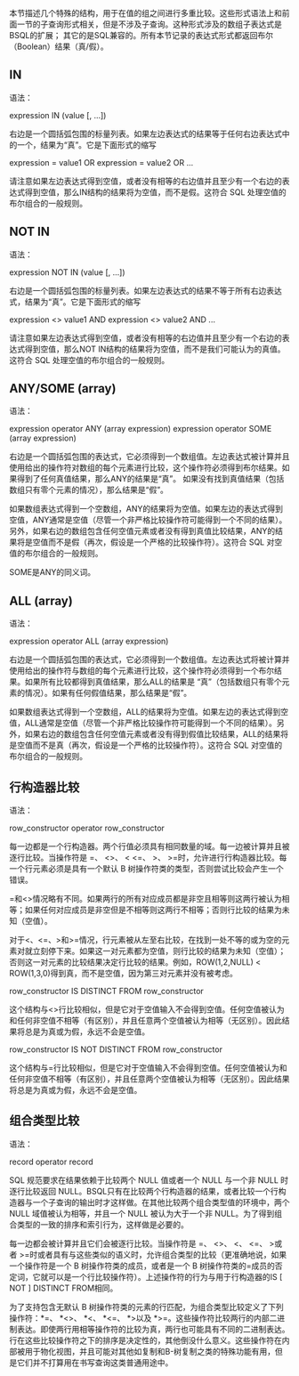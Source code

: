 本节描述几个特殊的结构，用于在值的组之间进行多重比较。这些形式语法上和前面一节的子查询形式相关，但是不涉及子查询。这种形式涉及的数组子表达式是BSQL的扩展； 其它的是SQL兼容的。所有本节记录的表达式形式都返回布尔（Boolean）结果（真/假）。

## **IN**

语法：

expression IN (value [, ...])

右边是一个圆括弧包围的标量列表。如果左边表达式的结果等于任何右边表达式中的一个，结果为“真”。它是下面形式的缩写

expression = value1
OR
expression = value2
OR
...

请注意如果左边表达式得到空值，或者没有相等的右边值并且至少有一个右边的表达式得到空值，那么IN结构的结果将为空值，而不是假。这符合 SQL 处理空值的布尔组合的一般规则。

## **NOT IN**

语法：

expression NOT IN (value [, ...])

右边是一个圆括弧包围的标量列表。如果左边表达式的结果不等于所有右边表达式，结果为“真”。它是下面形式的缩写

expression <> value1
AND
expression <> value2
AND
...

请注意如果左边表达式得到空值，或者没有相等的右边值并且至少有一个右边的表达式得到空值，那么NOT IN结构的结果将为空值，而不是我们可能认为的真值。这符合 SQL 处理空值的布尔组合的一般规则。

## **ANY/SOME (array)**

语法：

expression operator ANY (array expression)
expression operator SOME (array expression)

右边是一个圆括弧包围的表达式，它必须得到一个数组值。左边表达式被计算并且使用给出的操作符对数组的每个元素进行比较，这个操作符必须得到布尔结果。如果得到了任何真值结果，那么ANY的结果是“真”。 如果没有找到真值结果（包括数组只有零个元素的情况），那么结果是“假”。

如果数组表达式得到一个空数组，ANY的结果将为空值。如果左边的表达式得到空值，ANY通常是空值（尽管一个非严格比较操作符可能得到一个不同的结果）。另外，如果右边的数组包含任何空值元素或者没有得到真值比较结果，ANY的结果将是空值而不是假（再次，假设是一个严格的比较操作符）。这符合 SQL 对空值的布尔组合的一般规则。

SOME是ANY的同义词。

## **ALL (array)**

语法：

expression operator ALL (array expression)

右边是一个圆括弧包围的表达式，它必须得到一个数组值。左边表达式将被计算并使用给出的操作符与数组的每个元素进行比较，这个操作符必须得到一个布尔结果。如果所有比较都得到真值结果，那么ALL的结果是 “真”（包括数组只有零个元素的情况）。如果有任何假值结果，那么结果是“假”。

如果数组表达式得到一个空数组，ALL的结果将为空值。如果左边的表达式得到空值，ALL通常是空值（尽管一个非严格比较操作符可能得到一个不同的结果）。另外，如果右边的数组包含任何空值元素或者没有得到假值比较结果，ALL的结果将是空值而不是真（再次，假设是一个严格的比较操作符）。这符合 SQL 对空值的布尔组合的一般规则。

## **行构造器比较**

语法：

row_constructor operator row_constructor

每一边都是一个行构造器。两个行值必须具有相同数量的域。每一边被计算并且被逐行比较。当操作符是 =、 <>、 < <=、 >、 >=时，允许进行行构造器比较。每一个行元素必须是具有一个默认 B 树操作符类的类型，否则尝试比较会产生一个错误。

=和<>情况略有不同。如果两行的所有对应成员都是非空且相等则这两行被认为相等；如果任何对应成员是非空但是不相等则这两行不相等；否则行比较的结果为未知（空值）。

对于<、<=、>和>=情况，行元素被从左至右比较，在找到一处不等的或为空的元素对就立刻停下来。如果这一对元素都为空值，则行比较的结果为未知（空值）；否则这一对元素的比较结果决定行比较的结果。例如，ROW(1,2,NULL) < ROW(1,3,0)得到真，而不是空值，因为第三对元素并没有被考虑。

row_constructor IS DISTINCT FROM row_constructor

这个结构与<>行比较相似，但是它对于空值输入不会得到空值。任何空值被认为和任何非空值不相等（有区别），并且任意两个空值被认为相等（无区别）。因此结果将总是为真或为假，永远不会是空值。

row_constructor IS NOT DISTINCT FROM row_constructor

这个结构与=行比较相似，但是它对于空值输入不会得到空值。任何空值被认为和任何非空值不相等（有区别），并且任意两个空值被认为相等（无区别）。因此结果将总是为真或为假，永远不会是空值。


## **组合类型比较**

语法：

record operator record

SQL 规范要求在结果依赖于比较两个 NULL 值或者一个 NULL 与一个非 NULL 时逐行比较返回 NULL。BSQL只有在比较两个行构造器的结果，或者比较一个行构造器与一个子查询的输出时才这样做。在其他比较两个组合类型值的环境中，两个 NULL 域值被认为相等，并且一个 NULL 被认为大于一个非 NULL。为了得到组合类型的一致的排序和索引行为，这样做是必要的。

每一边都会被计算并且它们会被逐行比较。当操作符是 =、 <>、 <、 <=、 >或者 >=时或者具有与这些类似的语义时，允许组合类型的比较（更准确地说，如果一个操作符是一个 B 树操作符类的成员，或者是一个 B 树操作符类的=成员的否定词，它就可以是一个行比较操作符）。上述操作符的行为与用于行构造器的IS [ NOT ] DISTINCT FROM相同。

为了支持包含无默认 B 树操作符类的元素的行匹配，为组合类型比较定义了下列操作符：*=、 *<>、 *<、 *<=、 *>以及 *>=。这些操作符比较两行的内部二进制表达。即使两行用相等操作符的比较为真，两行也可能具有不同的二进制表达。行在这些比较操作符之下的排序是决定性的，其他倒没什么意义。这些操作符在内部被用于物化视图，并且可能对其他如复制和B-树复制之类的特殊功能有用，但是它们并不打算用在书写查询这类普通用途中。
